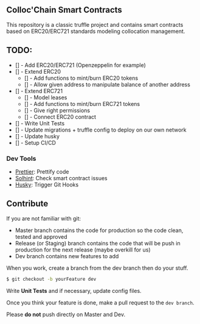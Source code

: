 ## Colloc'Chain Smart Contracts

This repository is a classic truffle project and contains smart contracts based on ERC20/ERC721 standards modeling collocation management.

## TODO:

- [] - Add ERC20/ERC721 (Openzeppelin for example)
- [] - Extend ERC20
  - [] - Add functions to mint/burn ERC20 tokens
  - [] - Allow given address to manipulate balance of another address
- [] - Extend ERC721
  - [] - Model leases
  - [] - Add functions to mint/burn ERC721 tokens
  - [] - Give right permissions
  - [] - Connect ERC20 contract
- [] - Write Unit Tests
- [] - Update migrations + truffle config to deploy on our own network
- [] - Update husky
- [] - Setup CI/CD

### Dev Tools

- [Prettier](https://prettier.io/): Prettify code
- [Solhint](https://protofire.github.io/solhint/): Check smart contract issues
- [Husky](https://github.com/typicode/husky): Trigger Git Hooks

## Contribute

If you are not familiar with git:

- Master branch contains the code for production so the code clean, tested and approved
- Release (or Staging) branch contains the code that will be push in production for the next release (maybe overkill for us)
- Dev branch contains new features to add

When you work, create a branch from the dev branch then do your stuff.

```bash
$ git checkout -b yourFeature dev
```

Write **Unit Tests** and if necessary, update config files.

Once you think your feature is done, make a pull request to the `dev branch`.

Please **do not** push directly on Master and Dev.
